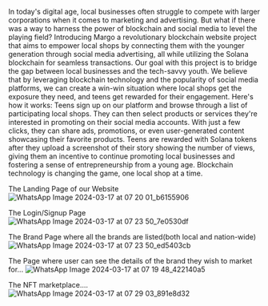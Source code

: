 In today's digital age, local businesses often struggle to compete with larger corporations when it comes to marketing and advertising. But what if there was a way to harness the power of blockchain and social media to level the playing field?
Introducing Margo a revolutionary blockchain website project that aims to empower local shops by connecting them with the younger generation through social media advertising, all while utilizing the Solana blockchain for seamless transactions.
Our goal with this project is to bridge the gap between local businesses and the tech-savvy youth. We believe that by leveraging blockchain technology and the popularity of social media platforms, we can create a win-win situation where local shops get the exposure they need, and teens get rewarded for their engagement.
Here's how it works: Teens sign up on our platform and browse through a list of participating local shops. They can then select products or services they're interested in promoting on their social media accounts. With just a few clicks, they can share ads, promotions, or even user-generated content showcasing their favorite products.
Teens are rewarded with Solana tokens after they upload a screenshot of their story showing the number of views, giving them an incentive to continue promoting local businesses and fostering a sense of entrepreneurship from a young age.
Blockchain technology is changing the game, one local shop at a time.

The Landing Page of our Website
![WhatsApp Image 2024-03-17 at 07 20 01_b6155906](https://github.com/DakshinGhai/DevsHouse/assets/139529128/d5d9b6c3-993a-401f-8da5-3226c0489d03)

The Login/Signup Page 
![WhatsApp Image 2024-03-17 at 07 23 50_7e0530df](https://github.com/DakshinGhai/DevsHouse/assets/139529128/ce93944c-a292-40f6-9980-34e21fafb22c)

The Brand Page where all the brands are listed(both local and nation-wide)
![WhatsApp Image 2024-03-17 at 07 23 50_ed5403cb](https://github.com/DakshinGhai/DevsHouse/assets/139529128/8cf49156-f02a-4325-9404-4bcac5b84d87)

The Page where user can see the details of the brand they wish to market for...
![WhatsApp Image 2024-03-17 at 07 19 48_422140a5](https://github.com/DakshinGhai/DevsHouse/assets/139529128/82a627bc-b071-4c8c-a4f9-d4c95a3811b0)

The NFT marketplace....
![WhatsApp Image 2024-03-17 at 07 29 03_891e8d32](https://github.com/DakshinGhai/DevsHouse/assets/139529128/6c497bd1-6ec4-4e98-b635-59b294eb8c08)

